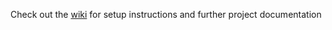 Check out the [wiki](https://github.com/hmi-utwente/hmi_harmony_kuka_ido_ws/wiki) for setup instructions and further project documentation
